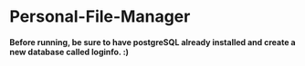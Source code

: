 # Personal-File-Manager
#### Before running, be sure to have postgreSQL already installed and create a new database called loginfo. :)
